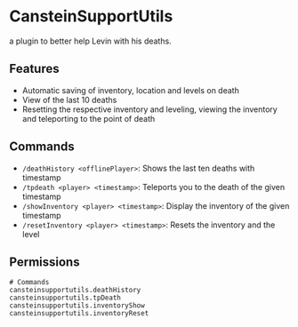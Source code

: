 # CansteinSupportUtils

a plugin to better help Levin with his deaths.

## Features

- Automatic saving of inventory, location and levels on death
- View of the last 10 deaths
- Resetting the respective inventory and leveling, viewing the inventory and teleporting to the point of death

## Commands

- `/deathHistory <offlinePlayer>`: Shows the last ten deaths with timestamp
- `/tpdeath <player> <timestamp>`: Teleports you to the death of the given timestamp
- `/showInventory <player> <timestamp>`: Display the inventory of the given timestamp
- `/resetInventory <player> <timestamp>`: Resets the inventory and the level

## Permissions

```properties
# Commands
cansteinsupportutils.deathHistory
cansteinsupportutils.tpDeath
cansteinsupportutils.inventoryShow
cansteinsupportutils.inventoryReset
```